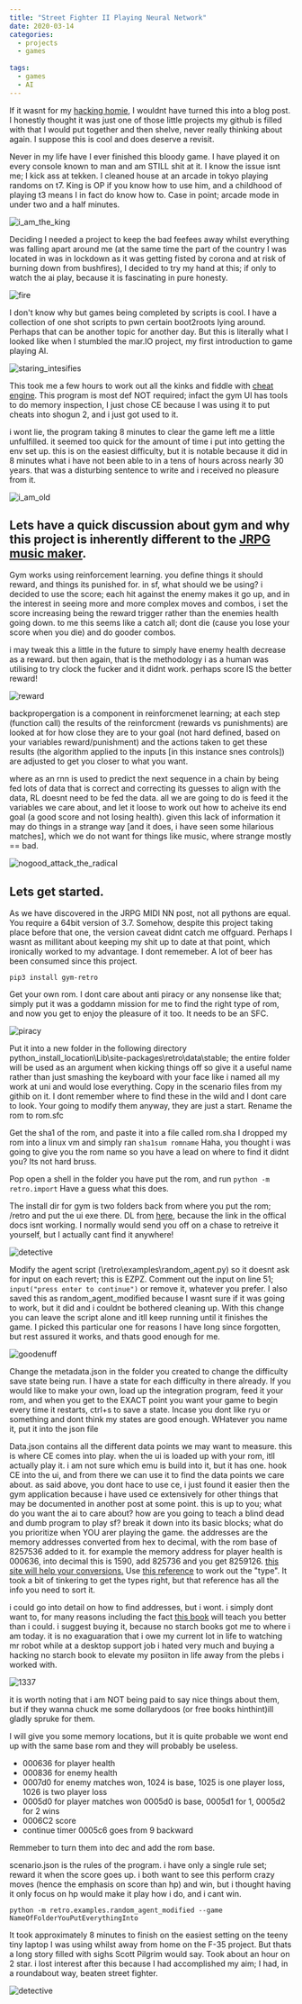 ```yaml
---
title: "Street Fighter II Playing Neural Network"
date: 2020-03-14
categories:
  - projects
  - games
  
tags:
  - games
  - AI
---
```


If it wasnt for my [hacking homie](https://kymb0.github.io/), I wouldnt have turned this into a blog post. I honestly thought it was just one of those little projects my github is filled with that I would put together and then shelve, never really thinking about again. I suppose this is cool and does deserve a revisit.

Never in my life have I ever finished this bloody game. I have played it on every console known to man and am STILL shit at it. I know the issue isnt me; I kick ass at tekken. I cleaned house at an arcade in tokyo playing randoms on t7. King is OP if you know how to use him, and a childhood of playing t3 means I in fact do know how to. Case in point; arcade mode in under two and a half minutes.

![i_am_the_king](/assets/images/sf-nn/0E11CA0B-BF62-48CE-9CE9-B3DCE55206F9.jpeg)


Deciding I needed a project to keep the bad feefees away whilst everything was falling apart around me (at the same time the part of the country I was located in was in lockdown as it was getting fisted by corona and at risk of burning down from bushfires), I decided to try my hand at this; if only to watch the ai play, because it is fascinating in pure honesty. 

![fire](/assets/images/sf-nn/3000AD60-4AD7-4926-A9BD-7E047BBC4A9A.jpeg)

I don't know why but games being completed by scripts is cool. I have a collection of one shot scripts to pwn certain boot2roots lying around. Perhaps that can be another topic for another day. But this is literally what I looked like when I stumbled the mar.IO project, my first introduction to game playing AI.

![staring_intesifies](/assets/images/sf-nn/237125A2-358C-41CC-A74E-173FF06C0625.jpeg)

This took me a few hours to work out all the kinks and fiddle with [cheat engine](https://www.cheatengine.org/). This program is most def NOT required; infact the gym UI has tools to do memory inspection, I just chose CE because I was using it to put cheats into shogun 2, and i just got used to it. 

i wont lie, the program taking 8 minutes to clear the game left me a little unfulfilled. it seemed too quick for the amount of time i put into getting the env set up. this is on the easiest difficulty, but  it is notable because it did in 8 minutes what i have not been able to in a tens of hours across nearly 30 years. that was a disturbing sentence to write and i received no pleasure from it.  

![i_am_old](/assets/images/sf-nn/C55A579E-9C98-419B-879C-B01673C389D0.jpeg)


## Lets have a quick discussion about gym and why this project is inherently different to the [JRPG music maker](https://onecloudemoji.github.io/projects/midi-nn/).

Gym works using reinforcement learning. you define things it should reward, and things its punished for. in sf, what should we be using? i decided to use the score; each hit against the enemy makes it go up, and in the interest in seeing more and more complex moves and combos, i set the score increasing being the reward trigger rather than the enemies health going down. to me this seems like a catch all; dont die (cause you lose your score when you die) and do gooder combos. 

i may tweak this a little in the future to simply have enemy health decrease as a reward. but then again, that is the methodology i as a human was utilising to try clock the fucker and it didnt work. perhaps score IS the better reward!

![reward](/assets/images/sf-nn/D10891FD-F4CF-48E9-92B3-71092063CE4C.jpeg)


backpropergation is a component in reinforcmenet learning; at each step (function call) the results of the reinforcment (rewards vs punishments) are looked at for how close they are to your goal (not hard defined, based on your variables reward/punishment) and the actions taken to get these results (the algorithm applied to the inputs [in this instance snes controls]) are adjusted to get you closer to what you want.

where as an rnn is used to predict the next sequence in a chain by being fed lots of data that is correct and correcting its guesses to align with the data, RL doesnt need to be fed the data. all we are going to do is feed it the variables we care about, and let it loose to work out how to acheive its end goal (a good score and not losing health). given this lack of information it may do things in a strange way [and it does, i have seen some hilarious matches], which we do not want for things like music, where strange mostly == bad.

![nogood_attack_the_radical](/assets/images/sf-nn/641F60DF-D063-4993-AD96-C4802DC7DE32.jpeg)


## Lets get started.

As we have discovered in the JRPG MIDI NN post, not all pythons are equal. You require a 64bit version of 3.7. Somehow, despite this project taking place before that one, the version caveat didnt catch me offguard. Perhaps I wasnt as millitant about keeping my shit up to date at that point, which ironically worked to my advantage. I dont rememeber. A lot of beer has been consumed since this project. 

````pip3 install gym-retro````

Get your own rom. I dont care about anti piracy or any nonsense like that; simply put it was a goddamn mission for me to find the right type of rom, and now you get to enjoy the pleasure of it too. It needs to be an SFC. 

![piracy](/assets/images/sf-nn/A7249C04-D2D1-4534-A802-276B8DBD1D40.gif)


Put it into a new folder in the following directory python_install_location\Lib\site-packages\retro\data\stable; the entire folder will be used as an argument when kicking things off so give it a useful name rather than just smashing the keyboard with your face like i named all my work at uni and would lose everything. Copy in the scenario files from my githib on it. I dont remember where to find these in the wild and I dont care to look. Your going to modify them anyway, they are just a start. Rename the rom to rom.sfc

Get the sha1 of the rom, and paste it into a file called rom.sha I dropped my rom into a linux vm and simply ran ````sha1sum romname```` Haha, you thought i was going to give you the rom name so you have a lead on where to find it didnt you? Its not hard bruss.

Pop open a shell in the folder you have put the rom, and run ````python -m retro.import```` Have a guess what this does.

The install dir for gym is two folders back from where you put the rom; /retro and put the ui exe there. DL from [here](https://github.com/onecloudemoji/onecloudemoji.github.io/blob/master/assets/images/sf-nn/Gym%20Retro%20Integration.7z), because the link in the offical docs isnt working. I normally would send you off on a chase to retreive it yourself, but I actually cant find it anywhere! 

![detective](/assets/images/sf-nn/A2AC2209-443C-41A2-8778-E5BD09BD98AC.gif)


Modify the agent script (\retro\examples\random_agent.py) so it doesnt ask for input on each revert; this is EZPZ. Comment out the input on line 51; ````input("press enter to continue")```` or remove it, whatever you prefer. I also saved this as random_agent_modified because I wasnt sure if it was going to work, but it did and i couldnt be bothered cleaning up. With this change you can leave the script alone and itll keep running until it finishes the game. I picked this particular one for reasons I have long since forgotten, but rest assured it works, and thats good enough for me.

![goodenuff](/assets/images/sf-nn/8C3A99D4-F1F9-4789-B394-C62607D47FC1.gif)


Change the metadata.json in the folder you created to change the difficulty save state being run. I have a state for each difficulty in there already. If you would like to make your own, load up the integration program, feed it your rom, and when you get to the EXACT point you want your game to begin every time it restarts, ctrl+s to save a state. Incase you dont like ryu or something and dont think my states are good enough. WHatever you name it, put it into the json file

Data.json contains all the different data points we may want to measure. this is where CE comes into play. when the ui is loaded up with your rom, itll actually play it. i am not sure which emu is build into it, but it has one. hook CE into the ui, and from there we can use it to find the data points we care about. as said above, you dont hace to use ce, i just found it easier then the gym application because i have used ce extensively for other things that may be documented in another post at some point. this is up to you; what do you want the ai to care about? how are you going to teach a blind dead and dumb program to play sf? break it down into its basic blocks; what do you prioritize when YOU arer playing the game. the addresses are the memory addresses converted from hex to decimal, with the rom base of 8257536 added to it. for example the memory address for player health is 000636, into decimal this is 1590, add 825736 and you get 8259126. [this site will help your conversions.](https://www.rapidtables.com/convert/number/hex-to-decimal.html) Use [this reference](https://retro.readthedocs.io/en/latest/integration.html#appendix-types) to work out the "type". It took a bit of tinkering to get the types right, but that reference has all the info you need to sort it. 


i could go into detail on how to find addresses, but i wont. i simply dont want to, for many reasons including the fact [this book](https://nostarch.com/gamehacking) will teach you better than i could. i suggest buying it, because no starch books got me to where i am today. it is no exaguaration that i owe my current lot in life to watching mr robot while at a desktop support job i hated very much and buying a hacking no starch book to elevate my posiiton in life away from the plebs i worked with.

![1337](/assets/images/sf-nn/13EE93F9-B340-4318-AE79-E7896D989287.jpeg)

it is worth noting that i am NOT being paid to say nice things about them, but if they wanna chuck me some dollarydoos (or free books hinthint)ill gladly spruke for them.

I will give you some memory locations, but it is quite probable we wont end up with the same base rom and they will probably be useless.

- 000636 for player health
- 000836 for enemy health
- 0007d0 for enemy matches won, 1024 is base, 1025 is one player loss, 1026 is two player loss
- 0005d0 for player matches won 0005d0 is base, 0005d1 for 1, 0005d2 for 2 wins
- 0006C2 score
- continue timer 0005c6 goes from 9 backward

Remmeber to turn them into dec and add the rom base.

scenario.json is the rules of the program. i have only a single rule set; reward it when the score goes up. i both want to see this perform crazy moves (hence the emphasis on score than hp) and win, but i thought having it only focus on hp would make it play how i do, and i cant win. 


````python -m retro.examples.random_agent_modified --game NameOfFolderYouPutEverythingInto````

It took approximately 8 minutes to finish on the easiest setting on the teeny tiny laptop I was using whilst away from home on the F-35 project. But thats a long story filled with sighs Scott Pilgrim would say. Took about an hour on 2 star. i lost interest after this because I had accomplished my aim; I had, in a roundabout way, beaten street fighter.

![detective](/assets/images/sf-nn/9FC49975-E12F-4994-9BD7-45BEF55B56C6.gif)
